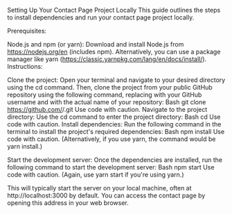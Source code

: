 Setting Up Your Contact Page Project Locally
This guide outlines the steps to install dependencies and run your contact page project locally.

Prerequisites:

Node.js and npm (or yarn): Download and install Node.js from https://nodejs.org/en (includes npm). Alternatively, you can use a package manager like yarn (https://classic.yarnpkg.com/lang/en/docs/install/).
Instructions:

Clone the project: Open your terminal and navigate to your desired directory using the cd command. Then, clone the project from your public GitHub repository using the following command, replacing <username> with your GitHub username and <repository-name> with the actual name of your repository:
Bash
git clone https://github.com/<username>/<repository-name>.git
Use code with caution.
Navigate to the project directory: Use the cd command to enter the project directory:
Bash
cd <repository-name>
Use code with caution.
Install dependencies: Run the following command in the terminal to install the project's required dependencies:
Bash
npm install
Use code with caution.
(Alternatively, if you use yarn, the command would be yarn install.)

Start the development server: Once the dependencies are installed, run the following command to start the development server:
Bash
npm start
Use code with caution.
(Again, use yarn start if you're using yarn.)

This will typically start the server on your local machine, often at http://localhost:3000 by default. You can access the contact page by opening this address in your web browser.

